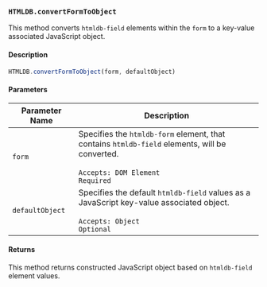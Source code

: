 ### `HTMLDB.convertFormToObject`

This method converts `htmldb-field` elements within the `form` to a key-value associated JavaScript object.

#### Description

```javascript
HTMLDB.convertFormToObject(form, defaultObject)
```

#### Parameters

| Parameter Name             | Description                               |
| -------------------------- | ----------------------------------------- |
| `form` | Specifies the `htmldb-form` element, that contains `htmldb-field` elements, will be converted.<br><br>`Accepts: DOM Element`<br>`Required` |
| `defaultObject` | Specifies the default `htmldb-field` values as a JavaScript key-value associated object.<br><br>`Accepts: Object`<br>`Optional` |

#### Returns

This method returns constructed JavaScript object based on `htmldb-field` element values.